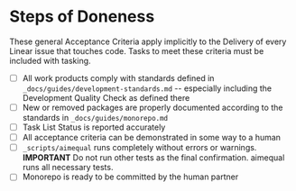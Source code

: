 # Steps of Doneness

These general Acceptance Criteria apply implicitly to the Delivery of every Linear issue that touches code. Tasks to meet these criteria must be included with tasking.

- [ ] All work products comply with standards defined in `_docs/guides/development-standards.md` -- especially including the Development Quality Check as defined there
- [ ] New or removed packages are properly documented according to the standards in `_docs/guides/monorepo.md`
- [ ] Task List Status is reported accurately
- [ ] All acceptance criteria can be demonstrated in some way to a human
- [ ] `_scripts/aimequal` runs completely without errors or warnings. **IMPORTANT** Do not run other tests as the final confirmation.  aimequal runs all necessary tests.
- [ ] Monorepo is ready to be committed by the human partner
